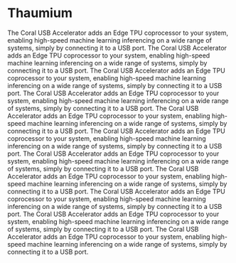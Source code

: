 # Thaumium

The Coral USB Accelerator adds an Edge TPU coprocessor to your system, enabling high-speed machine learning inferencing on a wide range of systems, simply by connecting it to a USB port.
The Coral USB Accelerator adds an Edge TPU coprocessor to your system, enabling high-speed machine learning inferencing on a wide range of systems, simply by connecting it to a USB port.
The Coral USB Accelerator adds an Edge TPU coprocessor to your system, enabling high-speed machine learning inferencing on a wide range of systems, simply by connecting it to a USB port.
The Coral USB Accelerator adds an Edge TPU coprocessor to your system, enabling high-speed machine learning inferencing on a wide range of systems, simply by connecting it to a USB port.
The Coral USB Accelerator adds an Edge TPU coprocessor to your system, enabling high-speed machine learning inferencing on a wide range of systems, simply by connecting it to a USB port.
The Coral USB Accelerator adds an Edge TPU coprocessor to your system, enabling high-speed machine learning inferencing on a wide range of systems, simply by connecting it to a USB port.
The Coral USB Accelerator adds an Edge TPU coprocessor to your system, enabling high-speed machine learning inferencing on a wide range of systems, simply by connecting it to a USB port.
The Coral USB Accelerator adds an Edge TPU coprocessor to your system, enabling high-speed machine learning inferencing on a wide range of systems, simply by connecting it to a USB port.
The Coral USB Accelerator adds an Edge TPU coprocessor to your system, enabling high-speed machine learning inferencing on a wide range of systems, simply by connecting it to a USB port.
The Coral USB Accelerator adds an Edge TPU coprocessor to your system, enabling high-speed machine learning inferencing on a wide range of systems, simply by connecting it to a USB port.
The Coral USB Accelerator adds an Edge TPU coprocessor to your system, enabling high-speed machine learning inferencing on a wide range of systems, simply by connecting it to a USB port.
